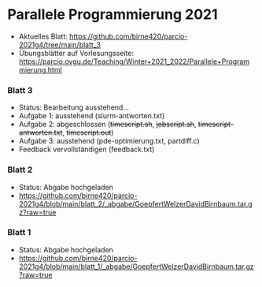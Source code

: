 # Parallele Programmierung 2021
- Aktuelles Blatt: https://github.com/birne420/parcio-2021g4/tree/main/blatt_3
- Übungsblätter auf Vorlesungsseite: https://parcio.ovgu.de/Teaching/Winter+2021_2022/Parallele+Programmierung.html
### Blatt 3
- Status: Bearbeitung ausstehend...
- Aufgabe 1: ausstehend (slurm-antworten.txt)
- Aufgabe 2: abgeschlossen (~~timescript.sh~~, ~~jobscript.sh~~, ~~timescript-antworten.txt~~, ~~timescript.out~~)
- Aufgabe 3: ausstehend (pde-optimierung.txt, partdiff.c)
- Feedback vervollständigen (feedback.txt)
### Blatt 2
- Status: Abgabe hochgeladen
- https://github.com/birne420/parcio-2021g4/blob/main/blatt_2/_abgabe/GoepfertWelzerDavidBirnbaum.tar.gz?raw=true
### Blatt 1
- Status: Abgabe hochgeladen
- https://github.com/birne420/parcio-2021g4/blob/main/blatt_1/_abgabe/GoepfertWelzerDavidBirnbaum.tar.gz?raw=true
